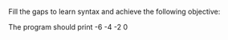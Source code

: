 Fill the gaps to learn syntax and achieve the following objective: 

The program should print -6 -4 -2 0